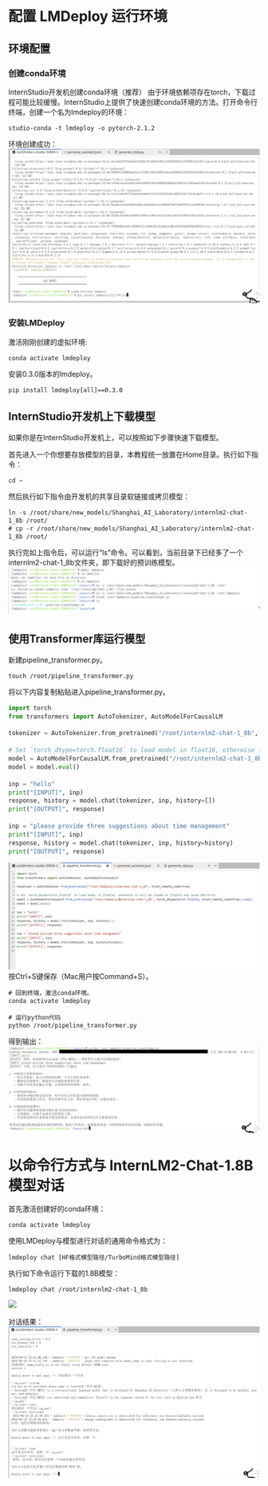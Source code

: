 # 配置 LMDeploy 运行环境
## 环境配置
### 创建conda环境
InternStudio开发机创建conda环境（推荐）
由于环境依赖项存在torch，下载过程可能比较缓慢。InternStudio上提供了快速创建conda环境的方法。打开命令行终端，创建一个名为lmdeploy的环境：
```shell
studio-conda -t lmdeploy -o pytorch-2.1.2
```
环境创建成功：
![](1.png)

### 安装LMDeploy
激活刚刚创建的虚拟环境:
```shell
conda activate lmdeploy
```
安装0.3.0版本的lmdeploy。
```shell
pip install lmdeploy[all]==0.3.0
```
## InternStudio开发机上下载模型
如果你是在InternStudio开发机上，可以按照如下步骤快速下载模型。

首先进入一个你想要存放模型的目录，本教程统一放置在Home目录。执行如下指令：
```shell
cd ~
```
然后执行如下指令由开发机的共享目录软链接或拷贝模型：
```shell
ln -s /root/share/new_models/Shanghai_AI_Laboratory/internlm2-chat-1_8b /root/
# cp -r /root/share/new_models/Shanghai_AI_Laboratory/internlm2-chat-1_8b /root/
```
执行完如上指令后，可以运行“ls”命令。可以看到，当前目录下已经多了一个internlm2-chat-1_8b文件夹，即下载好的预训练模型。
![](2.png)

## 使用Transformer库运行模型
新建pipeline_transformer.py。
```shell
touch /root/pipeline_transformer.py
```
将以下内容复制粘贴进入pipeline_transformer.py。
```py
import torch
from transformers import AutoTokenizer, AutoModelForCausalLM

tokenizer = AutoTokenizer.from_pretrained("/root/internlm2-chat-1_8b", trust_remote_code=True)

# Set `torch_dtype=torch.float16` to load model in float16, otherwise it will be loaded as float32 and cause OOM Error.
model = AutoModelForCausalLM.from_pretrained("/root/internlm2-chat-1_8b", torch_dtype=torch.float16, trust_remote_code=True).cuda()
model = model.eval()

inp = "hello"
print("[INPUT]", inp)
response, history = model.chat(tokenizer, inp, history=[])
print("[OUTPUT]", response)

inp = "please provide three suggestions about time management"
print("[INPUT]", inp)
response, history = model.chat(tokenizer, inp, history=history)
print("[OUTPUT]", response)
```
![](3.png)
按Ctrl+S键保存（Mac用户按Command+S）。

```shell
# 回到终端，激活conda环境。
conda activate lmdeploy

# 运行python代码
python /root/pipeline_transformer.py
```
得到输出：
![](4.png)


# 以命令行方式与 InternLM2-Chat-1.8B 模型对话
首先激活创建好的conda环境：
```shell
conda activate lmdeploy
```
使用LMDeploy与模型进行对话的通用命令格式为：
```shell
lmdeploy chat [HF格式模型路径/TurboMind格式模型路径]
```
执行如下命令运行下载的1.8B模型：
```shell
lmdeploy chat /root/internlm2-chat-1_8b
```
![](6.png)

对话结果：
![](7.png)